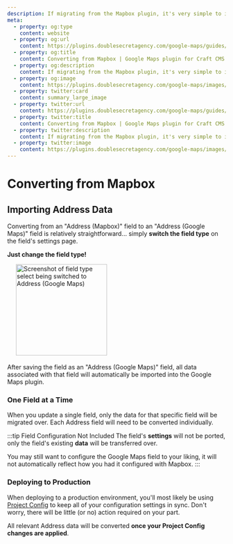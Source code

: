 ```yaml
---
description: If migrating from the Mapbox plugin, it's very simple to import all of your existing Address data into the Google Maps plugin.
meta:
  - property: og:type
    content: website
  - property: og:url
    content: https://plugins.doublesecretagency.com/google-maps/guides/converting-from-mapbox/
  - property: og:title
    content: Converting from Mapbox | Google Maps plugin for Craft CMS
  - property: og:description
    content: If migrating from the Mapbox plugin, it's very simple to import all of your existing Address data into the Google Maps plugin.
  - property: og:image
    content: https://plugins.doublesecretagency.com/google-maps/images/guides/convert-from-mapbox.png
  - property: twitter:card
    content: summary_large_image
  - property: twitter:url
    content: https://plugins.doublesecretagency.com/google-maps/guides/converting-from-mapbox/
  - property: twitter:title
    content: Converting from Mapbox | Google Maps plugin for Craft CMS
  - property: twitter:description
    content: If migrating from the Mapbox plugin, it's very simple to import all of your existing Address data into the Google Maps plugin.
  - property: twitter:image
    content: https://plugins.doublesecretagency.com/google-maps/images/guides/convert-from-mapbox.png
---
```


# Converting from Mapbox

## Importing Address Data

Converting from an "Address (Mapbox)" field to an "Address (Google Maps)" field is relatively straightforward... simply **switch the field type** on the field's settings page.

**Just change the field type!**

<img class="dropshadow" :src="$withBase('/images/guides/convert-from-mapbox.png')" alt="Screenshot of field type select being switched to Address (Google Maps)" width="210" style="margin-left:20px; margin-bottom:4px;">

After saving the field as an "Address (Google Maps)" field, all data associated with that field will automatically be imported into the Google Maps plugin.

### One Field at a Time

When you update a single field, only the data for that specific field will be migrated over. Each Address field will need to be converted individually.

:::tip Field Configuration Not Included
The field's **settings** will not be ported, only the field's existing **data** will be transferred over.

You may still want to configure the Google Maps field to your liking, it will not automatically reflect how you had it configured with Mapbox.
:::

### Deploying to Production

When deploying to a production environment, you'll most likely be using [Project Config](https://craftcms.com/docs/5.x/system/project-config.html) to keep all of your configuration settings in sync. Don't worry, there will be little (or no) action required on your part.

All relevant Address data will be converted **once your Project Config changes are applied**.
